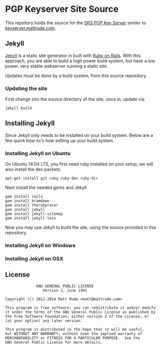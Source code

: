 # PGP Keyserver Site Source

This repsitory holds the source for the [SKS PGP Key Server](https://sks-keyservers.net/) similer to [keyserver.mattrude.com](http://keyserver.mattrude.com).

## Jekyll

[Jekyll](http://jekyllrb.com/) is a static site generator in built with [Ruby on Rails](http://rubyonrails.org/). With this approach, you are able to build a high power build system, but have a low power, very stable webserver running a static site.

Updates must be done by a build system, from this source repository.

### Updating the site

First change into the source directory of the site, once in, update via

    jekyll build

## Installing Jekyll
Since Jekyll only needs to be installed on your build system. Below are a few quick how-to's how setting up your build system.

### Installing Jekyll on Ubuntu
On Ubuntu 14.04 LTS, you first need ruby installed on your setup, we will also install the dev packets.

    apt-get install git ruby ruby-dev ruby-dir

Next install the needed gems and Jekyll

    gem install rails
    gem install kramdown
    gem install therubyracer
    gem install jekyll
    gem install jekyll-sitemap
    gem install jekyll-less

Now you may use Jekyll to build the site, using the source provided in this repository.

### Installing Jekyll on Windows
### Installing Jekyll on OSX

## License

                  GNU GENERAL PUBLIC LICENSE
                     Version 2, June 1991
                     
    Copyright (C) 2012-2014 Matt Rude <matt@mattrude.com>
     
    This program is free software; you can redistribute it and/or modify
    it under the terms of the GNU General Public License as published by
    the Free Software Foundation; either version 2 of the License, or
    (at your option) any later version.
    
    This program is distributed in the hope that it will be useful,
    but WITHOUT ANY WARRANTY; without even the implied warranty of
    MERCHANTABILITY or FITNESS FOR A PARTICULAR PURPOSE.  See the
    GNU General Public License for more details.

